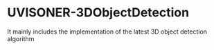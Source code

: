 # UVISONER-3DObjectDetection
It mainly includes the implementation of the latest 3D object detection algorithm
